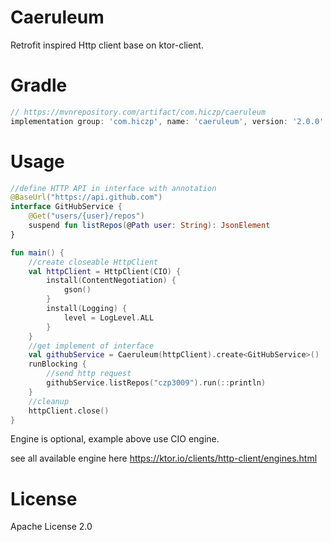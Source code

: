 # Caeruleum

Retrofit inspired Http client base on ktor-client.

# Gradle

```groovy
// https://mvnrepository.com/artifact/com.hiczp/caeruleum
implementation group: 'com.hiczp', name: 'caeruleum', version: '2.0.0'
```

# Usage

```kotlin
//define HTTP API in interface with annotation
@BaseUrl("https://api.github.com")
interface GitHubService {
    @Get("users/{user}/repos")
    suspend fun listRepos(@Path user: String): JsonElement
}

fun main() {
    //create closeable HttpClient
    val httpClient = HttpClient(CIO) {
        install(ContentNegotiation) {
            gson()
        }
        install(Logging) {
            level = LogLevel.ALL
        }
    }
    //get implement of interface
    val githubService = Caeruleum(httpClient).create<GitHubService>()
    runBlocking {
        //send http request
        githubService.listRepos("czp3009").run(::println)
    }
    //cleanup
    httpClient.close()
}
```

Engine is optional, example above use CIO engine.

see all available engine here https://ktor.io/clients/http-client/engines.html

# License

Apache License 2.0
